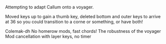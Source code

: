 
Attempting to adapt Callum onto a voyager.

Moved keys up to gain a thumb key, deleted bottom and outer keys to arrive at 36 so you could transition to a corne or something, or have both!

Colemak-dh
No homerow mods, fast chords!
The robustness of the voyager
Mod cancellation with layer keys, no timer
